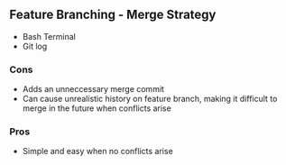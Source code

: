 ## Feature Branching - Merge Strategy

- Bash Terminal ![]()
- Git log ![]()
### Cons
- Adds an unneccessary merge commit
- Can cause unrealistic history on feature branch, making it difficult to merge in the future when conflicts arise
### Pros
- Simple and easy when no conflicts arise
